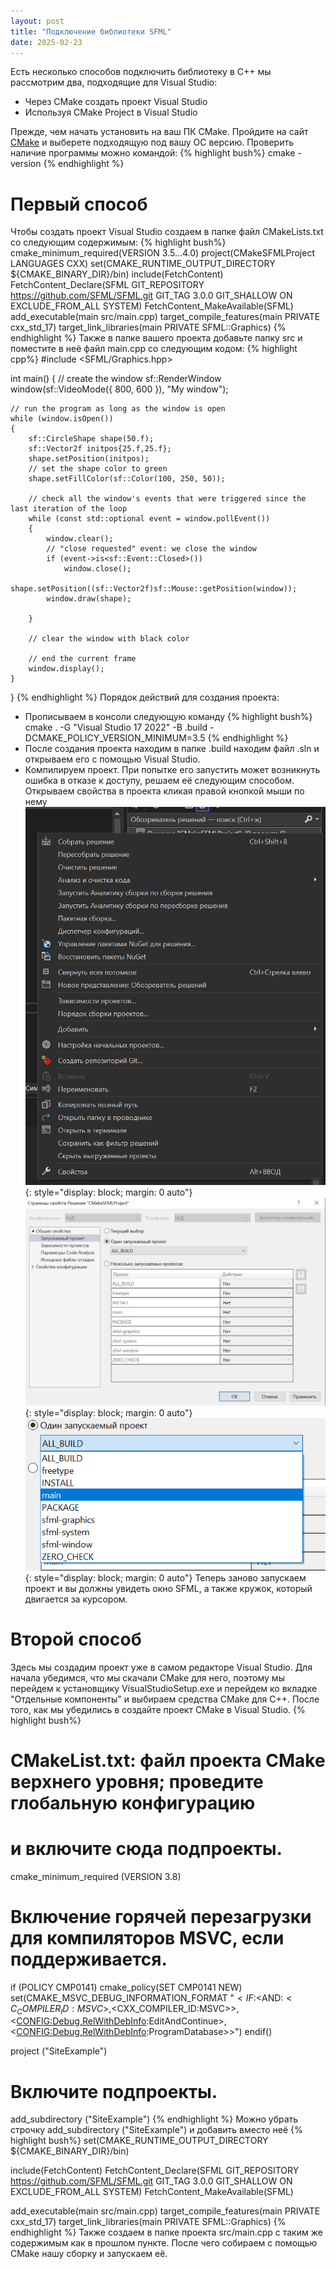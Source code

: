```yaml
---
layout: post
title: "Подключение библиотеки SFML"
date: 2025-02-23
---
```

Есть несколько способов подключить библиотеку в C++ мы рассмотрим два, подходящие для Visual Studio:
* Через CMake создать проект Visual Studio
* Используя CMake Project в Visual Studio

Прежде, чем начать установить на ваш ПК CMake. Пройдите на сайт
[CMake][cmake] и выберете подходящую под вашу ОС версию. Проверить наличие программы можно командой:
{% highlight bush%}
cmake -version
{% endhighlight %}
# Первый способ
Чтобы создать проект Visual Studio создаем в папке файл CMakeLists.txt со следующим
содержимым:
{% highlight bush%}
cmake_minimum_required(VERSION 3.5...4.0)
project(CMakeSFMLProject LANGUAGES CXX)
set(CMAKE_RUNTIME_OUTPUT_DIRECTORY ${CMAKE_BINARY_DIR}/bin)
include(FetchContent)
FetchContent_Declare(SFML
    GIT_REPOSITORY https://github.com/SFML/SFML.git
    GIT_TAG 3.0.0
    GIT_SHALLOW ON
    EXCLUDE_FROM_ALL
    SYSTEM)
FetchContent_MakeAvailable(SFML)
add_executable(main src/main.cpp)
target_compile_features(main PRIVATE cxx_std_17)
target_link_libraries(main PRIVATE SFML::Graphics)
{% endhighlight %}
Также в папке вашего проекта добавьте папку src и поместите в неё файл main.cpp со следующим кодом:
{% highlight cpp%}
#include <SFML/Graphics.hpp>

int main()
{
    // create the window
    sf::RenderWindow window(sf::VideoMode({ 800, 600 }), "My window");

    // run the program as long as the window is open
    while (window.isOpen())
    {
        sf::CircleShape shape(50.f);
        sf::Vector2f initpos{25.f,25.f};
        shape.setPosition(initpos);
        // set the shape color to green
        shape.setFillColor(sf::Color(100, 250, 50));

        // check all the window's events that were triggered since the last iteration of the loop
        while (const std::optional event = window.pollEvent())
        {
            window.clear();
            // "close requested" event: we close the window
            if (event->is<sf::Event::Closed>())
                window.close();
            shape.setPosition((sf::Vector2f)sf::Mouse::getPosition(window));
            window.draw(shape);
            
        }

        // clear the window with black color

        // end the current frame
        window.display();
    }
}
{% endhighlight %}
 Порядок действий для создания проекта:
- Прописываем в консоли следующую команду
  {% highlight bush%} cmake . -G "Visual Studio 17 2022" -B .build -DCMAKE_POLICY_VERSION_MINIMUM=3.5 {% endhighlight %}
- После создания проекта находим в папке .build находим файл .sln и открываем его с помощью Visual Studio.
- Компилируем проект. При попытке его запустить может возникнуть ошибка в отказе к доступу, решаем её следующим способом. Открываем свойства в проекта кликая правой кнопкой мыши по нему
![Image](/assets/cmake/img/1.png){: style="display: block; margin: 0 auto"} 
![Image](/assets/cmake/img/2.png){: style="display: block; margin: 0 auto"} 
![Image](/assets/cmake/img/3.png){: style="display: block; margin: 0 auto"} 
Теперь заново запускаем проект и вы должны увидеть окно SFML, а также кружок, который двигается за курсором.

# Второй способ
Здесь мы создадим проект уже в самом редакторе Visual Studio. Для начала убедимся, что мы скачали CMake для него, поэтому мы перейдем 
к установщику VisualStudioSetup.exe и перейдем ко вкладке "Отдельные компоненты" и выбираем средства CMake для C++. После того, как мы 
убедились в создайте проект CMake в Visual Studio.
{% highlight bush%}
# CMakeList.txt: файл проекта CMake верхнего уровня; проведите глобальную конфигурацию
# и включите сюда подпроекты.
cmake_minimum_required (VERSION 3.8)

# Включение горячей перезагрузки для компиляторов MSVC, если поддерживается.
if (POLICY CMP0141)
  cmake_policy(SET CMP0141 NEW)
  set(CMAKE_MSVC_DEBUG_INFORMATION_FORMAT "$<IF:$<AND:$<C_COMPILER_ID:MSVC>,$<CXX_COMPILER_ID:MSVC>>,$<$<CONFIG:Debug,RelWithDebInfo>:EditAndContinue>,$<$<CONFIG:Debug,RelWithDebInfo>:ProgramDatabase>>")
endif()

project ("SiteExample")

# Включите подпроекты.
add_subdirectory ("SiteExample")
{% endhighlight %}
Можно убрать строчку add_subdirectory ("SiteExample") и добавить вместо неё
{% highlight bush%}
set(CMAKE_RUNTIME_OUTPUT_DIRECTORY ${CMAKE_BINARY_DIR}/bin)

include(FetchContent)
FetchContent_Declare(SFML
    GIT_REPOSITORY https://github.com/SFML/SFML.git
    GIT_TAG 3.0.0
    GIT_SHALLOW ON
    EXCLUDE_FROM_ALL
    SYSTEM)
FetchContent_MakeAvailable(SFML)

add_executable(main src/main.cpp)
target_compile_features(main PRIVATE cxx_std_17)
target_link_libraries(main PRIVATE SFML::Graphics)
{% endhighlight %}
Также создаем в папке проекта src/main.cpp с таким же содержимым как в прошлом пункте.
После чего собираем с помощью CMake нашу сборку и запускаем её.

[cmake]: https://cmake.org/download/
